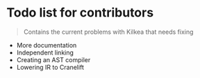 # Todo list for contributors
> Contains the current problems with Kilkea that needs fixing

- More documentation
- Independent linking
- Creating an AST compiler
- Lowering IR to Cranelift